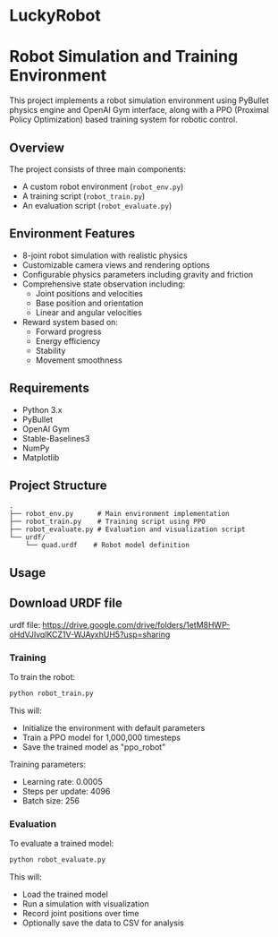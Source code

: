 # LuckyRobot

# Robot Simulation and Training Environment

This project implements a robot simulation environment using PyBullet physics engine and OpenAI Gym interface, along with a PPO (Proximal Policy Optimization) based training system for robotic control.

## Overview

The project consists of three main components:
- A custom robot environment (`robot_env.py`)
- A training script (`robot_train.py`)
- An evaluation script (`robot_evaluate.py`)

## Environment Features

- 8-joint robot simulation with realistic physics
- Customizable camera views and rendering options
- Configurable physics parameters including gravity and friction
- Comprehensive state observation including:
  - Joint positions and velocities
  - Base position and orientation
  - Linear and angular velocities
- Reward system based on:
  - Forward progress
  - Energy efficiency
  - Stability
  - Movement smoothness

## Requirements

- Python 3.x
- PyBullet
- OpenAI Gym
- Stable-Baselines3
- NumPy
- Matplotlib

## Project Structure

```
.
├── robot_env.py      # Main environment implementation
├── robot_train.py    # Training script using PPO
├── robot_evaluate.py # Evaluation and visualization script
└── urdf/
    └── quad.urdf    # Robot model definition
```

## Usage

## Download URDF file

urdf file: https://drive.google.com/drive/folders/1etM8HWP-oHdVJIvqlKCZ1V-WJAyxhUH5?usp=sharing

### Training

To train the robot:

```bash
python robot_train.py
```

This will:
- Initialize the environment with default parameters
- Train a PPO model for 1,000,000 timesteps
- Save the trained model as "ppo_robot"

Training parameters:
- Learning rate: 0.0005
- Steps per update: 4096
- Batch size: 256

### Evaluation

To evaluate a trained model:

```bash
python robot_evaluate.py
```

This will:
- Load the trained model
- Run a simulation with visualization
- Record joint positions over time
- Optionally save the data to CSV for analysis
